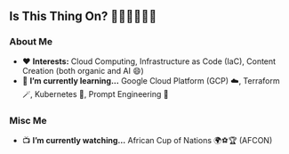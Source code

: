 ## Is This Thing On? 🎤👩🏾‍💻🎸🎶

### **About Me**

-   ❤️ **Interests:** Cloud Computing, Infrastructure as Code (IaC), Content Creation (both organic and AI 😄)
-   🌱 **I’m currently learning...** Google Cloud Platform (GCP) ☁️, Terraform 🪄, Kubernetes 🎼, Prompt Engineering 🔑

<!-- start latest badges -->
<!-- end latest badges -->

### **Misc Me**

-   📺 **I’m currently watching...** African Cup of Nations 🌍⚽🏆 (AFCON)

<!--
- 🔭 I’m currently working on ...
- 👯 I’m looking to collaborate on ...
- 🤔 I’m looking for help with ...
- 💬 Ask me about ...
- 📫 How to reach me: ...
- ⚡ Fun fact: ... https://open.spotify.com/playlist/2qDeN9tTivnkPsYR7IpkRG
-->
